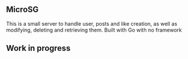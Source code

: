 ## MicroSG

This is a small server to handle user, posts and like creation, as well as modifying, deleting and retrieving them.
Built with Go with no framework

## Work in progress